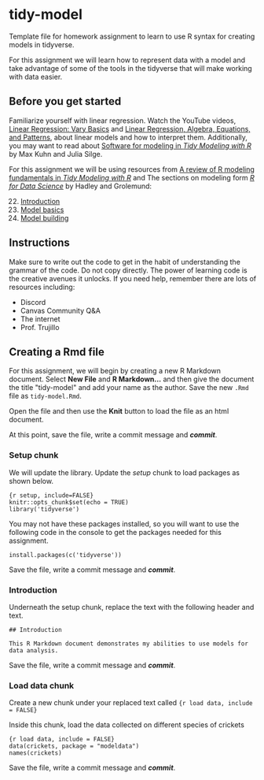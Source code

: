 # tidy-model
Template file for homework assignment to learn to use R syntax for creating models in tidyverse.

For this assignment we will learn how to represent data with a model and take advantage of some of the tools in the tidyverse that will make working with data easier. 

## Before you get started

Familiarize yourself with linear regression. Watch the YouTube videos, [Linear Regression: Vary Basics](https://www.youtube.com/watch?v=ZkjP5RJLQF4) and [Linear Regression, Algebra, Equations, and Patterns](https://www.youtube.com/watch?v=iAgYLRy7e20&list=PLIeGtxpvyG-LoKUpV0fSY8BGKIMIdmfCi&index=2), about linear models and how to interpret them. Additionally, you may want to read about [Software for modeling in *Tidy Modeling with R*](https://www.tmwr.org/software-modeling.html) by Max Kuhn and Julia Silge.

For this assignment we will be using resources from [A review of R modeling fundamentals in *Tidy Modeling with R*](https://www.tmwr.org/base-r.html) and 
The sections on modeling form [*R for Data Science*](https://r4ds.had.co.nz) by Hadley and Grolemund: 

22.  [Introduction](https://r4ds.had.co.nz/model-intro.html)
23.  [Model basics](https://r4ds.had.co.nz/model-basics.html) 
24.  [Model building](https://r4ds.had.co.nz/model-building.html)

## Instructions

Make sure to write out the code to get in the habit of understanding the grammar of the code. Do not copy directly. The power of learning code is the creative avenues it unlocks. If you need help, remember there are lots of resources including:

- Discord
- Canvas Community Q&A
- The internet
- Prof. Trujillo

## Creating a Rmd file

For this assignment, we will begin by creating a new R Markdown document. Select **New File** and **R Markdown...** and then give the document the title "tidy-model" and add your name as the author. Save the new `.Rmd` file as `tidy-model.Rmd`.

Open the file and then use the **Knit** button to load the file as an html document.

At this point, save the file, write a commit message and ***commit***.

### Setup chunk

We will update the library. Update the *setup* chunk to load packages as shown below.

```
{r setup, include=FALSE}
knitr::opts_chunk$set(echo = TRUE)
library('tidyverse')
```

You may not have these packages installed, so you will want to use the following code in the console to get the packages needed for this assignment. 

```
install.packages(c('tidyverse'))
```

Save the file, write a commit message and ***commit***.

### Introduction

Underneath the setup chunk, replace the text with the following header and text.

```## Introduction```

`This R Markdown document demonstrates my abilities to use models for data analysis. `

Save the file, write a commit message and ***commit***.

### Load data chunk

Create a new chunk under your replaced text called `{r load data, include = FALSE}`
 
Inside this chunk, load the data collected on different species of crickets

```
{r load data, include = FALSE}
data(crickets, package = "modeldata")
names(crickets)
```

Save the file, write a commit message and ***commit***.



